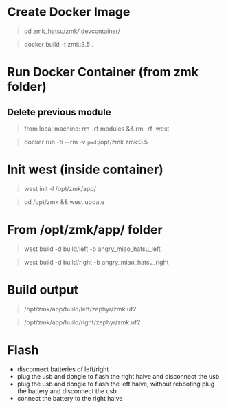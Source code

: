 # Create Docker Image
> cd zmk_hatsu/zmk/.devcontainer/

> docker build -t zmk:3.5 .

# Run Docker Container (from zmk folder)
## Delete previous module
> from local machine: rm -rf modules && rm -rf .west

> docker run -ti --rm -v `pwd`:/opt/zmk zmk:3.5

# Init west (inside container)
> west init -l /opt/zmk/app/

> cd /opt/zmk && west update

# From /opt/zmk/app/ folder
> west build -d build/left -b angry_miao_hatsu_left

> west build -d build/right -b angry_miao_hatsu_right

# Build output
> /opt/zmk/app/build/left/zephyr/zmk.uf2

> /opt/zmk/app/build/right/zephyr/zmk.uf2

# Flash
- disconnect batteries of left/right
- plug the usb and dongle to flash the right halve and disconnect the usb
- plug the usb and dongle to flash the left halve, without rebooting plug the battery and disconnect the usb
- connect the battery to the right halve
